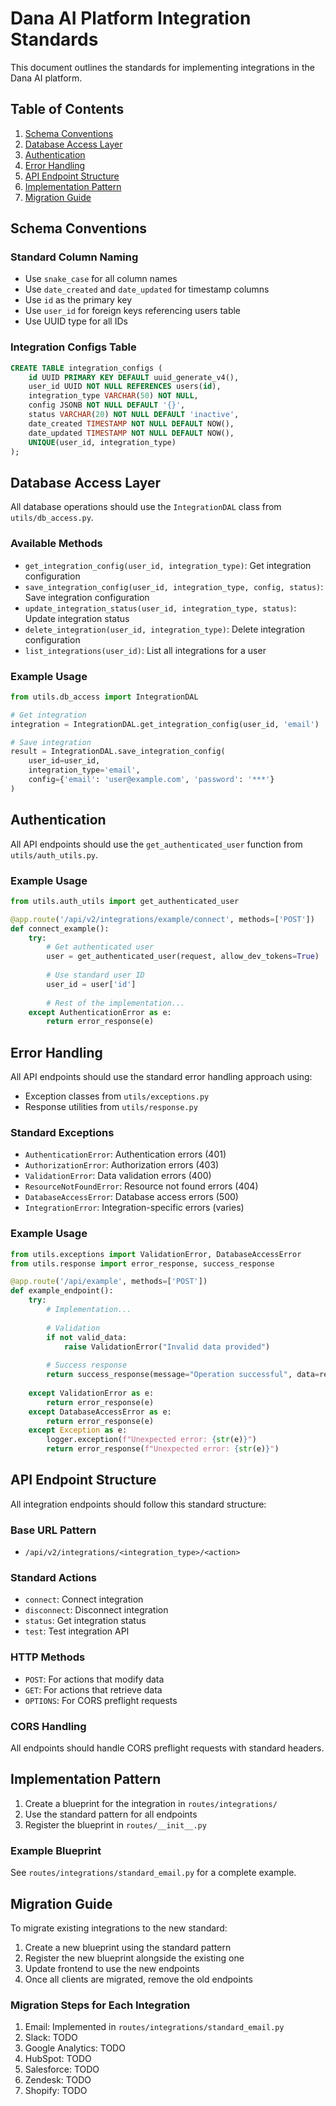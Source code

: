 # Dana AI Platform Integration Standards

This document outlines the standards for implementing integrations in the Dana AI platform.

## Table of Contents
1. [Schema Conventions](#schema-conventions)
2. [Database Access Layer](#database-access-layer)
3. [Authentication](#authentication)
4. [Error Handling](#error-handling)
5. [API Endpoint Structure](#api-endpoint-structure)
6. [Implementation Pattern](#implementation-pattern)
7. [Migration Guide](#migration-guide)

## Schema Conventions

### Standard Column Naming
- Use `snake_case` for all column names
- Use `date_created` and `date_updated` for timestamp columns
- Use `id` as the primary key
- Use `user_id` for foreign keys referencing users table
- Use UUID type for all IDs

### Integration Configs Table
```sql
CREATE TABLE integration_configs (
    id UUID PRIMARY KEY DEFAULT uuid_generate_v4(),
    user_id UUID NOT NULL REFERENCES users(id),
    integration_type VARCHAR(50) NOT NULL,
    config JSONB NOT NULL DEFAULT '{}',
    status VARCHAR(20) NOT NULL DEFAULT 'inactive',
    date_created TIMESTAMP NOT NULL DEFAULT NOW(),
    date_updated TIMESTAMP NOT NULL DEFAULT NOW(),
    UNIQUE(user_id, integration_type)
);
```

## Database Access Layer

All database operations should use the `IntegrationDAL` class from `utils/db_access.py`.

### Available Methods

- `get_integration_config(user_id, integration_type)`: Get integration configuration
- `save_integration_config(user_id, integration_type, config, status)`: Save integration configuration
- `update_integration_status(user_id, integration_type, status)`: Update integration status
- `delete_integration(user_id, integration_type)`: Delete integration configuration
- `list_integrations(user_id)`: List all integrations for a user

### Example Usage

```python
from utils.db_access import IntegrationDAL

# Get integration
integration = IntegrationDAL.get_integration_config(user_id, 'email')

# Save integration
result = IntegrationDAL.save_integration_config(
    user_id=user_id,
    integration_type='email',
    config={'email': 'user@example.com', 'password': '***'}
)
```

## Authentication

All API endpoints should use the `get_authenticated_user` function from `utils/auth_utils.py`.

### Example Usage

```python
from utils.auth_utils import get_authenticated_user

@app.route('/api/v2/integrations/example/connect', methods=['POST'])
def connect_example():
    try:
        # Get authenticated user
        user = get_authenticated_user(request, allow_dev_tokens=True)
        
        # Use standard user ID
        user_id = user['id']
        
        # Rest of the implementation...
    except AuthenticationError as e:
        return error_response(e)
```

## Error Handling

All API endpoints should use the standard error handling approach using:
- Exception classes from `utils/exceptions.py`
- Response utilities from `utils/response.py`

### Standard Exceptions

- `AuthenticationError`: Authentication errors (401)
- `AuthorizationError`: Authorization errors (403)
- `ValidationError`: Data validation errors (400)
- `ResourceNotFoundError`: Resource not found errors (404)
- `DatabaseAccessError`: Database access errors (500)
- `IntegrationError`: Integration-specific errors (varies)

### Example Usage

```python
from utils.exceptions import ValidationError, DatabaseAccessError
from utils.response import error_response, success_response

@app.route('/api/example', methods=['POST'])
def example_endpoint():
    try:
        # Implementation...
        
        # Validation
        if not valid_data:
            raise ValidationError("Invalid data provided")
            
        # Success response
        return success_response(message="Operation successful", data=result)
        
    except ValidationError as e:
        return error_response(e)
    except DatabaseAccessError as e:
        return error_response(e)
    except Exception as e:
        logger.exception(f"Unexpected error: {str(e)}")
        return error_response(f"Unexpected error: {str(e)}")
```

## API Endpoint Structure

All integration endpoints should follow this standard structure:

### Base URL Pattern
- `/api/v2/integrations/<integration_type>/<action>`

### Standard Actions
- `connect`: Connect integration
- `disconnect`: Disconnect integration
- `status`: Get integration status
- `test`: Test integration API

### HTTP Methods
- `POST`: For actions that modify data
- `GET`: For actions that retrieve data
- `OPTIONS`: For CORS preflight requests

### CORS Handling
All endpoints should handle CORS preflight requests with standard headers.

## Implementation Pattern

1. Create a blueprint for the integration in `routes/integrations/`
2. Use the standard pattern for all endpoints
3. Register the blueprint in `routes/__init__.py`

### Example Blueprint

See `routes/integrations/standard_email.py` for a complete example.

## Migration Guide

To migrate existing integrations to the new standard:

1. Create a new blueprint using the standard pattern
2. Register the new blueprint alongside the existing one
3. Update frontend to use the new endpoints
4. Once all clients are migrated, remove the old endpoints

### Migration Steps for Each Integration

1. Email: Implemented in `routes/integrations/standard_email.py`
2. Slack: TODO
3. Google Analytics: TODO
4. HubSpot: TODO
5. Salesforce: TODO
6. Zendesk: TODO
7. Shopify: TODO